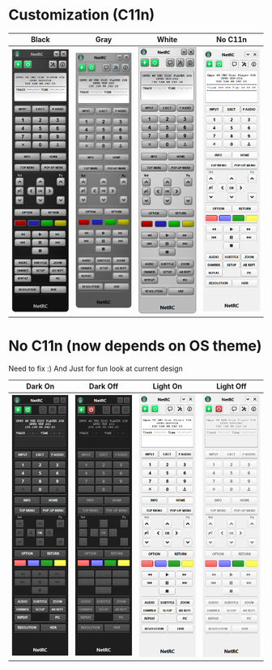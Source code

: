 # Customization (C11n)

Black | Gray | White | No C11n
------------ | ------------- | ------------- | -------------
![OPPO UDP-203 black](../w11/images/Oppo-203.png) | ![OPPO UDP-203 gray](../w11/images/theme/Oppo-203-gray.png) | ![OPPO UDP-203 white](../w11/images/theme/Oppo-203-white.png) | ![OPPO UDP-203 0](light-on.png)

# No C11n (now depends on OS theme)


Need to fix :)
And Just for fun look at current design


Dark On | Dark Off | Light On | Light Off
------------ | ------------- | ------------- | -------------
![Dark On](dark-on.png) | ![Dark Off](dark-off.png) | ![Light On](light-on.png) | ![Light Off](light-off.png)